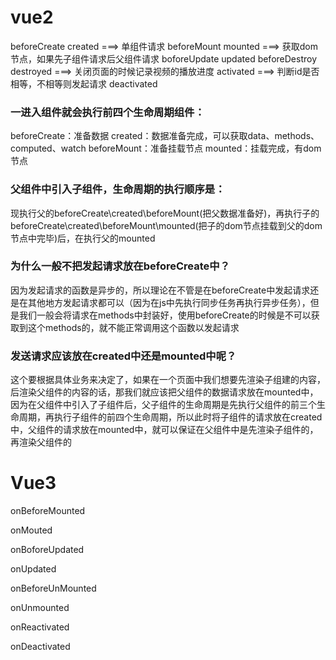 # vue2 
beforeCreate
created         ===> 单组件请求
beforeMount
mounted         ===> 获取dom节点，如果先子组件请求后父组件请求
boforeUpdate
updated
beforeDestroy
destroyed       ===> 关闭页面的时候记录视频的播放进度
activated       ===> 判断id是否相等，不相等则发起请求
deactivated

### 一进入组件就会执行前四个生命周期组件：
beforeCreate：准备数据
created：数据准备完成，可以获取data、methods、computed、watch
beforeMount：准备挂载节点
mounted：挂载完成，有dom节点

### 父组件中引入子组件，生命周期的执行顺序是：
现执行父的beforeCreate\created\beforeMount(把父数据准备好)，再执行子的beforeCreate\created\beforeMount\mounted(把子的dom节点挂载到父的dom节点中完毕)后，在执行父的mounted

### 为什么一般不把发起请求放在beforeCreate中？
因为发起请求的函数是异步的，所以理论在不管是在beforeCreate中发起请求还是在其他地方发起请求都可以（因为在js中先执行同步任务再执行异步任务），但是我们一般会将请求在methods中封装好，使用beforeCreate的时候是不可以获取到这个methods的，就不能正常调用这个函数以发起请求


### 发送请求应该放在created中还是mounted中呢？
这个要根据具体业务来决定了，如果在一个页面中我们想要先渲染子组建的内容，后渲染父组件的内容的话，那我们就应该把父组件的数据请求放在mounted中，因为在父组件中引入了子组件后，父子组件的生命周期是先执行父组件的前三个生命周期，再执行子组件的前四个生命周期，所以此时将子组件的请求放在created中，父组件的请求放在mounted中，就可以保证在父组件中是先渲染子组件的，再渲染父组件的

# Vue3

onBeforeMounted

onMouted

onBoforeUpdated

onUpdated

onBeforeUnMounted

onUnmounted

onReactivated

onDeactivated